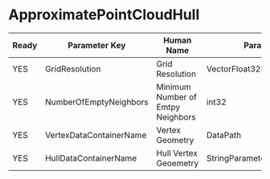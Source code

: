 # ApproximatePointCloudHull #

| Ready | Parameter Key | Human Name | Parameter Type | Parameter Class |
|-------|---------------|------------|-----------------|----------------|
| YES | GridResolution | Grid Resolution | VectorFloat32Parameter::ValueType | VectorFloat32Parameter |
| YES | NumberOfEmptyNeighbors | Minimum Number of Emtpy Neighbors | int32 | Int32Parameter |
| YES | VertexDataContainerName | Vertex Geometry | DataPath | DataGroupSelectionParameter |
| YES | HullDataContainerName | Hull Vertex Geoemetry | StringParameter::ValueType | StringParameter |
